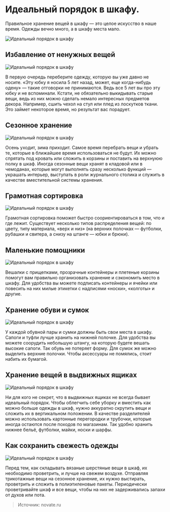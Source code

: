 # Идеальный порядок в шкафу.
Правильное хранение вещей в шкафу — это целое искусство в наше время. Одежды вечно много, а в шкафу места мало.

![Идеальный порядок в шкафу](/images/Houseworks/Clearing/poryadok_shkaf_001.jpg 'Идеальный порядок в шкафу')

## Избавление от ненужных вещей
![Идеальный порядок в шкафу](/images/Houseworks/Clearing/poryadok_shkaf_002.jpg 'Идеальный порядок в шкафу')

В первую очередь переберите одежду, которую вы уже давно не носите. «Эту юбку я носила 5 лет назад, может, еще когда-нибудь одену» — такие отговорки не принимаются. Ведь все 5 лет вы про эту юбку и не вспоминали. Кстати, не обязательно выкидывать старые вещи, ведь из них можно сделать немало интересных предметов декора. Например, сшить чехол на стул или плед из лоскутков ткани. Это займет некоторое время, но результат вас порадует.

## Сезонное хранение
![Идеальный порядок в шкафу](/images/Houseworks/Clearing/poryadok_shkaf_003.jpg 'Идеальный порядок в шкафу')

Осень уходит, зима приходит. Самое время перебрать вещи и убрать те, которые в ближайшее время использоваться не будут. Их можно спрятать под кровать или сложить в корзины и поставить на верхнуюю полку в шкаф. Иногда сезонные вещи хранят в кладовой или в чемоданах, которые могут выполнять сразу несколько функций — украшать интерьер, выступать в роли журнального столика и служить в качестве вместительной системы хранения.

## Грамотная сортировка
![Идеальный порядок в шкафу](/images/Houseworks/Clearing/poryadok_shkaf_004.jpg 'Идеальный порядок в шкафу')

Грамотная сортировка поможет быстро соориентироваться в том, что и где лежит. Существует несколько типов распределения вещей: по цвету, типу материала, «верх и низ» (на верхних полочках — футболки, рубашки и свитера, а снизу на штанге — юбки и брюки).

## Маленькие помощники
![Идеальный порядок в шкафу](/images/Houseworks/Clearing/poryadok_shkaf_005.jpg 'Идеальный порядок в шкафу')

Вешалки с прищепками, прозрачные контейнеры и плетеные корзины помогут вам правильно организовать хранение и сэкономить место в шкафу. Для удобства вы можете подписать контейнеры и ячейки или повесить на них милые этикетки с надписями «носки», «колготы» и другие.

## Хранение обуви и сумок
![Идеальный порядок в шкафу](/images/Houseworks/Clearing/poryadok_shkaf_006.jpg 'Идеальный порядок в шкафу')

У каждой обувной пары и сумки должны быть свои места в шкафу. Сапоги и туфли лучше хранить на нижней полочке. Для удобства вы можете соорудить небольшую штангу, на которую будете вешать высокие сапоги. Так обувь не потеряет форму. Для сумок же можно выделить верхние полочки. Чтобы аксессуары не помялись, стоит набить их бумагой.

## Хранение вещей в выдвижных ящиках
![Идеальный порядок в шкафу](/images/Houseworks/Clearing/poryadok_shkaf_007.jpg 'Идеальный порядок в шкафу')

Ни для кого не секрет, что в выдвижных ящиках не всегда бывает идеальный порядок. Чтобы облегчить себе уборку и вместить как можно больше одежды в шкаф, нужно аккуратно скрутить вещи и сложить их в вертикальном положении. В качестве разделителей можно использовать картонные перегородки и трубочки, которые иногда остаются после походов по магазинам. Так удобно хранить нижнее бельё, футболки, майки, носки и шарфы.

## Как сохранить свежесть одежды
![Идеальный порядок в шкафу](/images/Houseworks/Clearing/poryadok_shkaf_008.jpg 'Идеальный порядок в шкафу')

Перед тем, как складывать вязаные шерстяные вещи в шкаф, их необходимо проветрить, и лучше на свежем воздухе. Отправляя трикотажные вещи на сезонное хранение, их нужно выстирать, проветрить и сложить в полиэтиленовые пакеты. Периодически проветривайте шкаф и все вещи, чтобы на них не задерживались запахи от духов или пота.

> Источник: novate.ru
